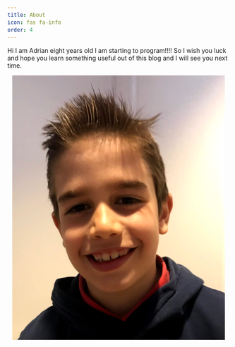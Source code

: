 ```yaml
---
title: About
icon: fas fa-info
order: 4
---
```



Hi I am Adrian eight years old I am starting to program!!!!
So I wish you luck and hope you learn something useful out of this blog and I will see you next time.


<div align="center">
  <img src="/assets/img/adrian-full.png" width="482" height="600" />
</div>
